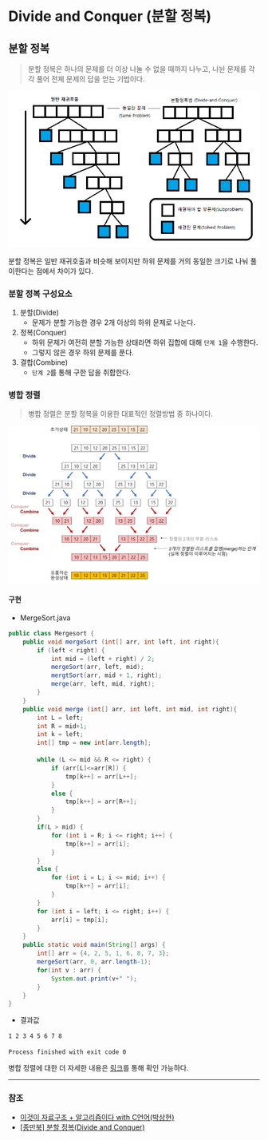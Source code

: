 # Divide and Conquer (분할 정복)

## 분할 정복
> 분할 정복은 하나의 문제를 더 이상 나눌 수 없을 때까지 나누고, 나뉜 문제를 각각 풀어 전체 문제의 답을 얻는 기법이다.

![Divide_and_Conquer_1.png](image%2FDivide_and_Conquer%2FDivide_and_Conquer_1.png)

분할 정복은 일반 재귀호출과 비슷해 보이지만 하위 문제를 거의 동일한 크기로 나눠 풀이한다는 점에서 차이가 있다.

### 분할 정복 구성요소
1. 분할(Divide) 
   * 문제가 분할 가능한 경우 2개 이상의 하위 문제로 나눈다.
2. 정복(Conquer) 
   * 하위 문제가 여전히 분할 가능한 상태라면 하위 집합에 대해 `단계 1`을 수행한다.
   * 그렇지 않은 경우 하위 문제를 푼다.
3. 결합(Combine)
   * `단계 2`를 통해 구한 답을 취합한다.

### 병합 정렬
> 병합 정렬은 분할 정복을 이용한 대표적인 정렬방법 중 하나이다.

![Divide_and_Conquer_2.png](image%2FDivide_and_Conquer%2FDivide_and_Conquer_2.png)

#### 구현
* MergeSort.java
```java
public class Mergesort {
    public void mergeSort (int[] arr, int left, int right){
        if (left < right) {
            int mid = (left + right) / 2;
            mergeSort(arr, left, mid);
            mergtSort(arr, mid + 1, right);
            merge(arr, left, mid, right);
        }
    }
    public void merge (int[] arr, int left, int mid, int right){
        int L = left;
        int R = mid+1;
        int k = left;
        int[] tmp = new int[arr.length];
        
        while (L <= mid && R <= right) {
            if (arr[L]<=arr[R]) {
                tmp[k++] = arr[L++];
            }
            else {
                tmp[k++] = arr[R++];
            }
        }
        if(L > mid) {
            for (int i = R; i <= right; i++) {
                tmp[k++] = arr[i];
            }
        }
        else {
            for (int i = L; i <= mid; i++) {
                tmp[k++] = arr[i]; 
            }
        }
        for (int i = left; i <= right; i++) {
            arr[i] = tmp[i];
        }
    }
    public static void main(String[] args) {
        int[] arr = {4, 2, 5, 1, 6, 8, 7, 3};
        mergeSort(arr, 0, arr.length-1);
        for(int v : arr) {
            System.out.print(v+" ");
        }
    }
}
```
* 결과값
```agsl
1 2 3 4 5 6 7 8 

Process finished with exit code 0
```

병합 정렬에 대한 더 자세한 내용은 [링크](https://github.com/Junikarp/TIL/blob/main/Algorithm/Sorting.md#merge-sort--%EB%B3%91%ED%95%A9-%EC%A0%95%EB%A0%AC-)를 통해 확인 가능하다.

---
### 참조
* [이것이 자료구조 + 알고리즘이다 with C언어(박상현)](http://www.yes24.com/Product/Goods/111362116)
* [[종만북] 분할 정복(Divide and Conquer)](https://velog.io/@sossont/%EC%A2%85%EB%A7%8C%EB%B6%81-%EB%B6%84%ED%95%A0-%EC%A0%95%EB%B3%B5Divide-and-Conquer)